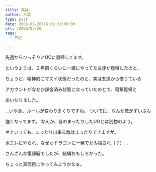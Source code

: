 ```yaml
---
title: 実は…
author: 八雲
type: post
date: 2006-03-28T16:01:32+00:00
url: /2006/03/59
tags:
  - 日記

---
```

先週からひっそりとUOに復帰してます。
  
というよりは、２年前くらいに一緒にやってた友達が復帰したのと、
  
ちょうど、精神的にマズイ状態だったのと、実は友達から借りている
  
アカウントがなぜか課金済み状態になっていたのとで、電撃復帰と
  
あいなりました。

…いやあ、ルールが変わりまくりですね。 ついでに、なんか敵がずいぶん
  
強くなってます。 なんか、昔のまったりしたUOとは別物のよう。
  
＃といっても、まったり出来る敵はまったりできますが。
  
水エレにやられ、なぜかドラゴンに一発でかみ殺され（？）…
  
さんざんな復帰戦でしたが、結構おもしろかった。
  
ちょっと真面目にやってみようかなぁ。
